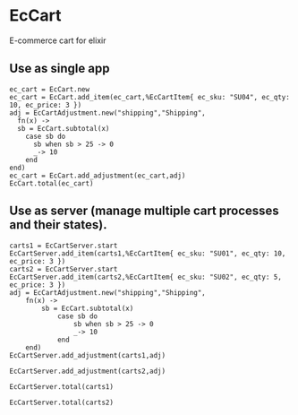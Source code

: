 # EcCart

E-commerce cart for elixir

## Use as single app

    ec_cart = EcCart.new
    ec_cart = EcCart.add_item(ec_cart,%EcCartItem{ ec_sku: "SU04", ec_qty: 10, ec_price: 3 })
    adj = EcCartAdjustment.new("shipping","Shipping", 
      fn(x) -> 
      sb = EcCart.subtotal(x)
        case sb do
          sb when sb > 25 -> 0
          _-> 10
        end 
    end)
    ec_cart = EcCart.add_adjustment(ec_cart,adj)
    EcCart.total(ec_cart)


## Use as server (manage multiple cart processes and their states).

    carts1 = EcCartServer.start
    EcCartServer.add_item(carts1,%EcCartItem{ ec_sku: "SU01", ec_qty: 10, ec_price: 3 })
    carts2 = EcCartServer.start
    EcCartServer.add_item(carts2,%EcCartItem{ ec_sku: "SU02", ec_qty: 5, ec_price: 3 })
    adj = EcCartAdjustment.new("shipping","Shipping", 
        fn(x) -> 
            sb = EcCart.subtotal(x)
                case sb do
                    sb when sb > 25 -> 0
                    _-> 10
                end 
        end)
    EcCartServer.add_adjustment(carts1,adj)

    EcCartServer.add_adjustment(carts2,adj)

    EcCartServer.total(carts1)

    EcCartServer.total(carts2)
